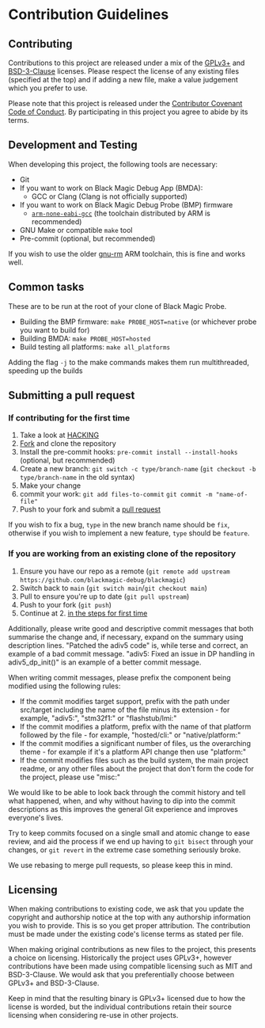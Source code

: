 # Contribution Guidelines

## Contributing

Contributions to this project are released under a mix of the [GPLv3+](COPYING) and [BSD-3-Clause](COPYING-BSD) licenses.
Please respect the license of any existing files (specified at the top) and if adding a new file, make a value judgement which you prefer to use.

Please note that this project is released under the [Contributor Covenant Code of Conduct](CODE_OF_CONDUCT.md).
By participating in this project you agree to abide by its terms.

## Development and Testing

When developing this project, the following tools are necessary:

* Git
* If you want to work on Black Magic Debug App (BMDA):
  * GCC or Clang (Clang is not officially supported)
* If you want to work on Black Magic Debug Probe (BMP) firmware 
  * [`arm-none-eabi-gcc`](https://developer.arm.com/tools-and-software/open-source-software/developer-tools/gnu-toolchain/downloads) (the toolchain distributed by ARM is recommended)
* GNU Make or compatible `make` tool
* Pre-commit (optional, but recommended)

If you wish to use the older [gnu-rm](https://developer.arm.com/downloads/-/gnu-rm) ARM toolchain, this is fine and works well.

## Common tasks

These are to be run at the root of your clone of Black Magic Probe.

* Building the BMP firmware: `make PROBE_HOST=native` (or whichever probe you want to build for)
* Building BMDA: `make PROBE_HOST=hosted`
* Build testing all platforms: `make all_platforms`

Adding the flag `-j` to the make commands makes them run multithreaded, speeding up the builds

## Submitting a pull request

### If contributing for the first time

 1. Take a look at [HACKING](src/target/HACKING.md)
 2. [Fork](https://github.com/blackmagic-debug/blackmagic/fork) and clone the repository
 4. Install the pre-commit hooks: `pre-commit install --install-hooks` (optional, but recommended)
 5. Create a new branch: `git switch -c type/branch-name` (`git checkout -b type/branch-name` in the old syntax)
 6. Make your change
 7. commit your work: `git add files-to-commit` `git commit -m "name-of-file"`
 8. Push to your fork and submit a [pull request](https://github.com/blackmagic-debug/blackmagic/compare)

If you wish to fix a bug, `type` in the new branch name should be `fix`, otherwise if you wish to implement a new feature, `type` should be `feature`.

### If you are working from an existing clone of the repository

1. Ensure you have our repo as a remote (`git remote add upstream https://github.com/blackmagic-debug/blackmagic`)
2. Switch back to `main` (`git switch main`/`git checkout main`)
3. Pull to ensure you're up to date (`git pull upstream`)
4. Push to your fork (`git push`)
5. Continue at 2. [in the steps for first time](#if-contributing-for-the-first-time)

Additionally, please write good and descriptive commit messages that both summarise the change and,
if necessary, expand on the summary using description lines.
"Patched the adiv5 code" is, while terse and correct, an example of a bad commit message.
"adiv5: Fixed an issue in DP handling in adiv5_dp_init()" is an example of a better commit message.

When writing commit messages, please prefix the component being modified using the following rules:

* If the commit modifies target support, prefix with the path under src/target including the name of the file minus its extension - for example, "adiv5:", "stm32f1:" or "flashstub/lmi:"
* If the commit modifies a platform, prefix with the name of that platform followed by the file - for example, "hosted/cli:" or "native/platform:"
* If the commit modifies a significant number of files, us the overarching theme - for example if it's a platform API change then use "platform:"
* If the commit modifies files such as the build system, the main project readme, or any other files about the project that don't form the code for the project, please use "misc:"

We would like to be able to look back through the commit history and tell what happened, when, and why without having
to dip into the commit descriptions as this improves the general Git experience and improves everyone's lives.

Try to keep commits focused on a single small and atomic change to ease review, and aid the process if we end up having to `git bisect` through your changes, or `git revert` in the extreme case something seriously broke.

We use rebasing to merge pull requests, so please keep this in mind.

## Licensing

When making contributions to existing code, we ask that you update the copyright and authorship notice at
the top with any authorship information you wish to provide. This is so you get proper attribution.
The contribution must be made under the existing code's license terms as stated per file.

When making original contributions as new files to the project, this presents a choice on licensing.
Historically the project uses GPLv3+, however contributions have been made using compatible licensing such
as MIT and BSD-3-Clause. We would ask that you preferentially choose between GPLv3+ and BSD-3-Clause.

Keep in mind that the resulting binary is GPLv3+ licensed due to how the license is worded, but the individual
contributions retain their source licensing when considering re-use in other projects.
